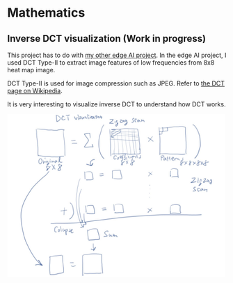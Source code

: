 # Mathematics

## Inverse DCT visualization (Work in progress)

This project has to do with [my other edge AI project](https://github.com/araobp/edge-ai/blob/main/RockPaperScissors.md). In the edge AI project, I used DCT Type-II to extract image features of low frequencies from 8x8 heat map image. 

DCT Type-II is used for image compression such as JPEG. Refer to [the DCT page on Wikipedia](https://en.wikipedia.org/wiki/Discrete_cosine_transform).

It is very interesting to visualize inverse DCT to understand how DCT works.

<img src="draft.jpg" width=500>
